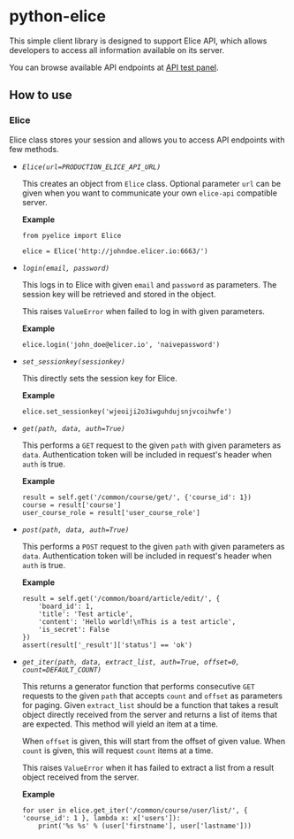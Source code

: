 
python-elice
============

This simple client library is designed to support Elice API,
which allows developers to access all information available on its server.

You can browse available API endpoints at [API test panel](https://api-v4.elice.io/test/).

## How to use

### Elice

Elice class stores your session and allows you to access API endpoints with few methods.

* *`Elice(url=PRODUCTION_ELICE_API_URL)`*

    This creates an object from `Elice` class.
    Optional parameter `url` can be given when you want to communicate your own `elice-api` compatible server.

    **Example**

    ```
    from pyelice import Elice

    elice = Elice('http://johndoe.elicer.io:6663/')
    ```

* *`login(email, password)`*

    This logs in to Elice with given `email` and `password` as parameters.
    The session key will be retrieved and stored in the object.

    This raises `ValueError` when failed to log in with given parameters.

    **Example**

    ```
    elice.login('john_doe@elicer.io', 'naivepassword')
    ```

* *`set_sessionkey(sessionkey)`*

    This directly sets the session key for Elice.

    **Example**

    ```
    elice.set_sessionkey('wjeoiji2o3iwguhdujsnjvcoihwfe')
    ```

* *`get(path, data, auth=True)`*

    This performs a `GET` request to the given `path` with given parameters as `data`.
    Authentication token will be included in request's header when `auth` is true.

    **Example**

    ```
    result = self.get('/common/course/get/', {'course_id': 1})
    course = result['course']
    user_course_role = result['user_course_role']
    ```

* *`post(path, data, auth=True)`*

    This performs a `POST` request to the given `path` with given parameters as `data`.
    Authentication token will be included in request's header when `auth` is true.

    **Example**

    ```
    result = self.get('/common/board/article/edit/', {
        'board_id': 1,
        'title': 'Test article',
        'content': 'Hello world!\nThis is a test article',
        'is_secret': False
    })
    assert(result['_result']['status'] == 'ok')
    ```

* *`get_iter(path, data, extract_list, auth=True, offset=0, count=DEFAULT_COUNT)`*

    This returns a generator function that performs consecutive `GET` requests to the given `path`
    that accepts `count` and `offset` as parameters for paging.
    Given `extract_list` should be a function that takes a result object directly received from the server
    and returns a list of items that are expected. This method will yield an item at a time.

    When `offset` is given, this will start from the offset of given value. When `count` is given, this will request `count` items at a time.

    This raises `ValueError` when it has failed to extract a list from a result object received from the server.

    **Example**

    ```
    for user in elice.get_iter('/common/course/user/list/', { 'course_id': 1 }, lambda x: x['users']):
        print('%s %s' % (user['firstname'], user['lastname']))
    ```

